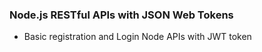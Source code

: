### Node.js RESTful APIs with JSON Web Tokens
 - Basic registration and Login  Node APIs with JWT token
